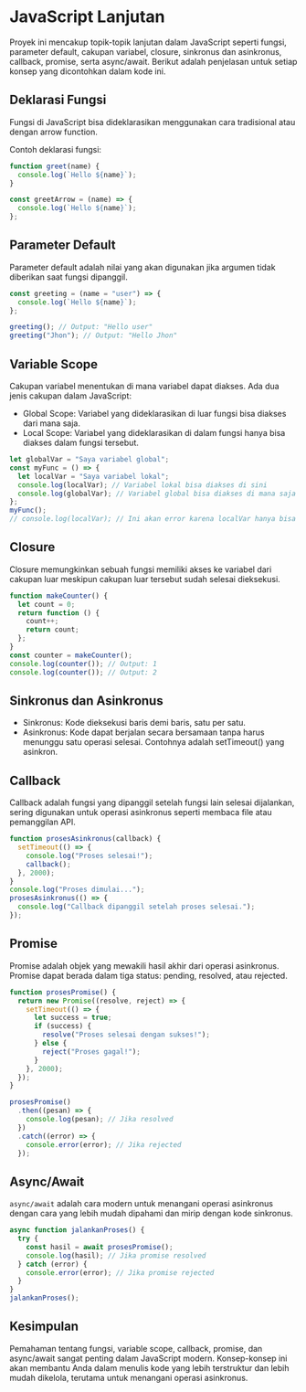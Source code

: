 # JavaScript Lanjutan

Proyek ini mencakup topik-topik lanjutan dalam JavaScript seperti fungsi, parameter default, cakupan variabel, closure, sinkronus dan asinkronus, callback, promise, serta async/await. Berikut adalah penjelasan untuk setiap konsep yang dicontohkan dalam kode ini.

## Deklarasi Fungsi

Fungsi di JavaScript bisa dideklarasikan menggunakan cara tradisional atau dengan arrow function.

Contoh deklarasi fungsi:

```javascript
function greet(name) {
  console.log(`Hello ${name}`);
}

const greetArrow = (name) => {
  console.log(`Hello ${name}`);
};
```

## Parameter Default

Parameter default adalah nilai yang akan digunakan jika argumen tidak diberikan saat fungsi dipanggil.

```javascript
const greeting = (name = "user") => {
  console.log(`Hello ${name}`);
};

greeting(); // Output: "Hello user"
greeting("Jhon"); // Output: "Hello Jhon"
```

## Variable Scope

Cakupan variabel menentukan di mana variabel dapat diakses. Ada dua jenis cakupan dalam JavaScript:

- Global Scope: Variabel yang dideklarasikan di luar fungsi bisa diakses dari mana saja.
- Local Scope: Variabel yang dideklarasikan di dalam fungsi hanya bisa diakses dalam fungsi tersebut.

```javascript
let globalVar = "Saya variabel global";
const myFunc = () => {
  let localVar = "Saya variabel lokal";
  console.log(localVar); // Variabel lokal bisa diakses di sini
  console.log(globalVar); // Variabel global bisa diakses di mana saja
};
myFunc();
// console.log(localVar); // Ini akan error karena localVar hanya bisa diakses di dalam myFunc
```

## Closure

Closure memungkinkan sebuah fungsi memiliki akses ke variabel dari cakupan luar meskipun cakupan luar tersebut sudah selesai dieksekusi.

```javascript
function makeCounter() {
  let count = 0;
  return function () {
    count++;
    return count;
  };
}
const counter = makeCounter();
console.log(counter()); // Output: 1
console.log(counter()); // Output: 2
```

## Sinkronus dan Asinkronus

- Sinkronus: Kode dieksekusi baris demi baris, satu per satu.
- Asinkronus: Kode dapat berjalan secara bersamaan tanpa harus menunggu satu operasi selesai. Contohnya adalah setTimeout() yang asinkron.

## Callback

Callback adalah fungsi yang dipanggil setelah fungsi lain selesai dijalankan, sering digunakan untuk operasi asinkronus seperti membaca file atau pemanggilan API.

```javascript
function prosesAsinkronus(callback) {
  setTimeout(() => {
    console.log("Proses selesai!");
    callback();
  }, 2000);
}
console.log("Proses dimulai...");
prosesAsinkronus(() => {
  console.log("Callback dipanggil setelah proses selesai.");
});
```

## Promise

Promise adalah objek yang mewakili hasil akhir dari operasi asinkronus. Promise dapat berada dalam tiga status: pending, resolved, atau rejected.

```javascript
function prosesPromise() {
  return new Promise((resolve, reject) => {
    setTimeout(() => {
      let success = true;
      if (success) {
        resolve("Proses selesai dengan sukses!");
      } else {
        reject("Proses gagal!");
      }
    }, 2000);
  });
}

prosesPromise()
  .then((pesan) => {
    console.log(pesan); // Jika resolved
  })
  .catch((error) => {
    console.error(error); // Jika rejected
  });
```

## Async/Await

`async/await` adalah cara modern untuk menangani operasi asinkronus dengan cara yang lebih mudah dipahami dan mirip dengan kode sinkronus.

```javascript
async function jalankanProses() {
  try {
    const hasil = await prosesPromise();
    console.log(hasil); // Jika promise resolved
  } catch (error) {
    console.error(error); // Jika promise rejected
  }
}
jalankanProses();
```

## Kesimpulan

Pemahaman tentang fungsi, variable scope, callback, promise, dan async/await sangat penting dalam JavaScript modern. Konsep-konsep ini akan membantu Anda dalam menulis kode yang lebih terstruktur dan lebih mudah dikelola, terutama untuk menangani operasi asinkronus.
